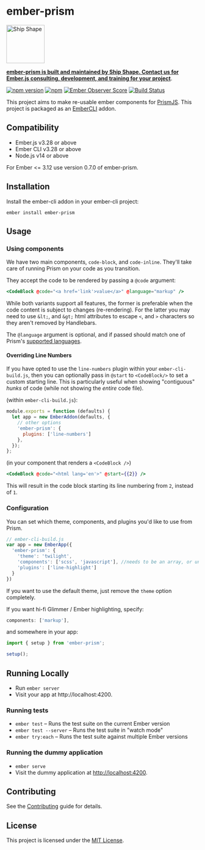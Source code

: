 # ember-prism

<a href="https://shipshape.io/"><img src="http://i.imgur.com/DWHQjA5.png" alt="Ship Shape" width="100" height="100"/></a>

**[ember-prism is built and maintained by Ship Shape. Contact us for Ember.js consulting, development, and training for your project](https://shipshape.io/ember-consulting/)**.

[![npm version](https://badge.fury.io/js/ember-prism.svg)](http://badge.fury.io/js/ember-prism)
[![npm](https://img.shields.io/npm/dm/ember-prism.svg)]()
[![Ember Observer Score](https://emberobserver.com/badges/ember-prism.svg)](https://emberobserver.com/addons/ember-prism)
[![Build Status](https://travis-ci.org/shipshapecode/ember-prism.svg?branch=master)](https://travis-ci.org/shipshapecode/ember-prism)

This project aims to make re-usable ember components for [PrismJS](http://prismjs.com/).
This project is packaged as an [EmberCLI](http://www.ember-cli.com) addon.

## Compatibility

* Ember.js v3.28 or above
* Ember CLI v3.28 or above
* Node.js v14 or above

For Ember <= 3.12 use version 0.7.0 of ember-prism.

## Installation

Install the ember-cli addon in your ember-cli project:

```shell
ember install ember-prism
```

## Usage

### Using components

We have two main components, `code-block`, and `code-inline`. They'll take care of running Prism on your code as you transition.

They accept the code to be rendered by passing a `@code` argument:

```hbs
<CodeBlock @code="<a href='link'>value</a>" @language="markup" />
```

While both variants support all features, the former is preferable when the code content is subject to changes (re-rendering).
For the latter you may need to use `&lt;`, and `&gt;` html attributes to escape `<`, and `>` characters so they aren't removed by Handlebars.

The `@language` argument is optional, and if passed should match one of Prism's [supported languages](https://prismjs.com/#supported-languages).

#### Overriding Line Numbers

If you have opted to use the `line-numbers` plugin within your `ember-cli-build.js`, then you can optionally pass in `@start` to `<CodeBlock/>` to set a custom starting line.  This is particularly useful when showing "contiguous" *hunks* of code (while not showing the *entire* code file).

(within `ember-cli-build.js`):
```js
module.exports = function (defaults) {
  let app = new EmberAddon(defaults, {
    // other options
    'ember-prism': {
      plugins: ['line-numbers']
    },
  });
};
```

(in your component that renders a `<CodeBlock />`)
```hbs
<CodeBlock @code="<html lang='en'>" @start={{2}} />
```

This will result in the code block starting its line numbering from `2`, instead of `1`.

### Configuration

You can set which theme, components, and plugins you'd like to use from Prism.

```js
// ember-cli-build.js
var app = new EmberApp({
  'ember-prism': {
    'theme': 'twilight',
    'components': ['scss', 'javascript'], //needs to be an array, or undefined.
    'plugins': ['line-highlight']
  }
})
```

If you want to use the default theme, just remove the `theme` option completely.

If you want hi-fi Glimmer / Ember highlighting, specify:
```js
components: ['markup'],
```
and somewhere in your app:
```js
import { setup } from 'ember-prism';

setup();
```

## Running Locally

* Run `ember server`
* Visit your app at http://localhost:4200.

### Running tests

* `ember test` – Runs the test suite on the current Ember version
* `ember test --server` – Runs the test suite in "watch mode"
* `ember try:each` – Runs the test suite against multiple Ember versions

### Running the dummy application

* `ember serve`
* Visit the dummy application at [http://localhost:4200](http://localhost:4200).

## Contributing

See the [Contributing](CONTRIBUTING.md) guide for details.


## License

This project is licensed under the [MIT License](LICENSE.md).
